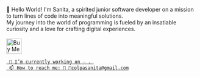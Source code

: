 

👋 Hello World! I'm Sanita, a spirited junior software developer on a mission to turn lines of code into meaningful solutions.<br>
    My journey into the world of programming is fueled by an insatiable curiosity and a love for crafting digital experiences. <br><br>
      <a href='https://ko-fi.com/sanitadev' target='_blank'><img height='35' style='border:0px;height:40px;' src='https://az743702.vo.msecnd.net/cdn/kofi3.png?v=0' border='0' alt='Buy Me a Coffee at ko-fi.com' /> 
     
     🔭 I’m currently working on - . 
     📫 How to reach me: 🐤 📧colpasanita@gmail.com


